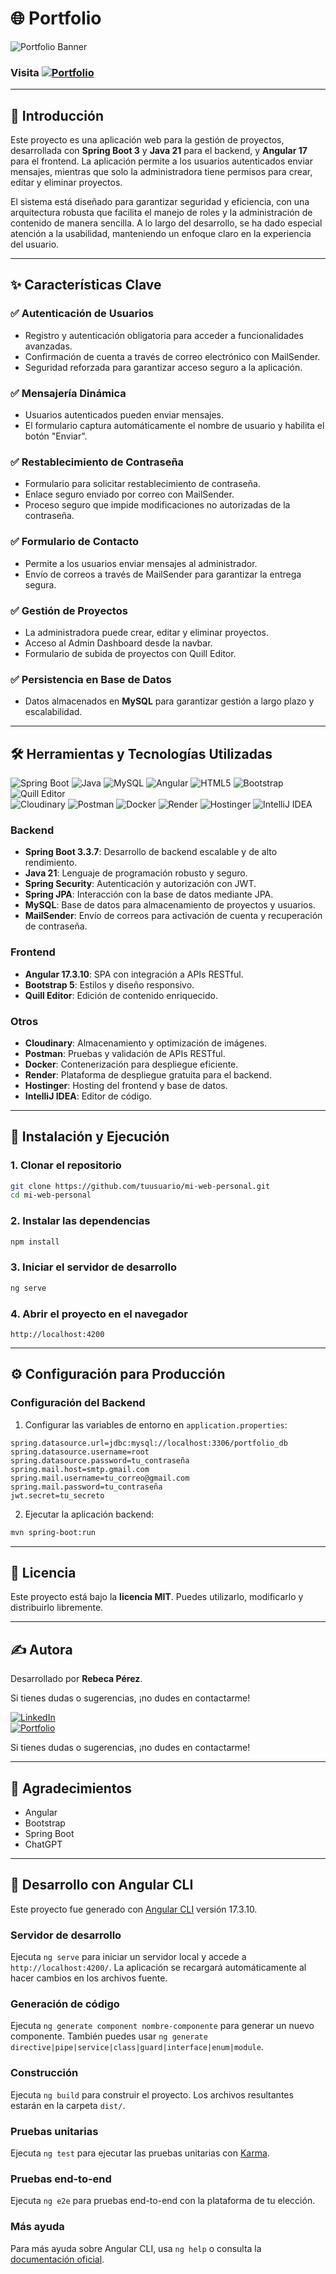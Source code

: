 # 🌐 Portfolio 
![Portfolio Banner](https://res.cloudinary.com/dl7on9tjj/image/upload/v1737043147/CabeceraPortfolio-min_iec8fe.png)  

### Visita [![Portfolio](https://img.shields.io/badge/Portfolio-Web-orange?style=flat&logo=google-chrome)](https://rebecaperezportfolio.com)

---

## 📖 Introducción

Este proyecto es una aplicación web para la gestión de proyectos, desarrollada con **Spring Boot 3** y **Java 21** para el backend, y **Angular 17** para el frontend. La aplicación permite a los usuarios autenticados enviar mensajes, mientras que solo la administradora tiene permisos para crear, editar y eliminar proyectos. 

El sistema está diseñado para garantizar seguridad y eficiencia, con una arquitectura robusta que facilita el manejo de roles y la administración de contenido de manera sencilla. A lo largo del desarrollo, se ha dado especial atención a la usabilidad, manteniendo un enfoque claro en la experiencia del usuario.

---

## ✨ Características Clave

### ✅ Autenticación de Usuarios
- Registro y autenticación obligatoria para acceder a funcionalidades avanzadas.
- Confirmación de cuenta a través de correo electrónico con MailSender.
- Seguridad reforzada para garantizar acceso seguro a la aplicación.

### ✅ Mensajería Dinámica
- Usuarios autenticados pueden enviar mensajes.
- El formulario captura automáticamente el nombre de usuario y habilita el botón "Enviar".

### ✅ Restablecimiento de Contraseña
- Formulario para solicitar restablecimiento de contraseña.
- Enlace seguro enviado por correo con MailSender.
- Proceso seguro que impide modificaciones no autorizadas de la contraseña.

### ✅ Formulario de Contacto
- Permite a los usuarios enviar mensajes al administrador.
- Envío de correos a través de MailSender para garantizar la entrega segura.

### ✅ Gestión de Proyectos
- La administradora puede crear, editar y eliminar proyectos.
- Acceso al Admin Dashboard desde la navbar.
- Formulario de subida de proyectos con Quill Editor.

### ✅ Persistencia en Base de Datos
- Datos almacenados en **MySQL** para garantizar gestión a largo plazo y escalabilidad.

---

## 🛠️ Herramientas y Tecnologías Utilizadas

![Spring Boot](https://img.shields.io/badge/Spring%20Boot-6DB33F?style=flat&logo=spring-boot&logoColor=white) ![Java](https://img.shields.io/badge/Java-ED8B00?style=flat&logo=openjdk&logoColor=white) ![MySQL](https://img.shields.io/badge/MySQL-4479A1?style=flat&logo=mysql&logoColor=white) ![Angular](https://img.shields.io/badge/Angular-DD0031?style=flat&logo=angular&logoColor=white) ![HTML5](https://img.shields.io/badge/HTML5-E34F26?style=flat&logo=html5&logoColor=white) ![Bootstrap](https://img.shields.io/badge/Bootstrap-563D7C?style=flat&logo=bootstrap&logoColor=white) ![Quill Editor](https://img.shields.io/badge/Quill-Editor-00B0FF?style=flat&logo=quill&logoColor=white) <br> ![Cloudinary](https://img.shields.io/badge/Cloudinary-3448C5?style=flat&logo=cloudinary&logoColor=white) ![Postman](https://img.shields.io/badge/Postman-FF6C37?style=flat&logo=postman&logoColor=white) 
![Docker](https://img.shields.io/badge/Docker-2496ED?style=flat&logo=docker&logoColor=white) ![Render](https://img.shields.io/badge/Render-00979D?style=flat&logo=render&logoColor=white) ![Hostinger](https://img.shields.io/badge/Hostinger-673AB7?style=flat&logo=hostinger&logoColor=white) ![IntelliJ IDEA](https://img.shields.io/badge/IntelliJ%20IDEA-000000?style=flat&logo=intellij-idea&logoColor=white)



### Backend
- **Spring Boot 3.3.7**: Desarrollo de backend escalable y de alto rendimiento.
- **Java 21**: Lenguaje de programación robusto y seguro.
- **Spring Security**: Autenticación y autorización con JWT.
- **Spring JPA**: Interacción con la base de datos mediante JPA.
- **MySQL**: Base de datos para almacenamiento de proyectos y usuarios.
- **MailSender**: Envío de correos para activación de cuenta y recuperación de contraseña.

### Frontend
- **Angular 17.3.10**: SPA con integración a APIs RESTful. 
- **Bootstrap 5**: Estilos y diseño responsivo.
- **Quill Editor**: Edición de contenido enriquecido.

### Otros
- **Cloudinary**: Almacenamiento y optimización de imágenes.
- **Postman**: Pruebas y validación de APIs RESTful.
- **Docker**: Contenerización para despliegue eficiente.
- **Render**: Plataforma de despliegue gratuita para el backend.
- **Hostinger**: Hosting del frontend y base de datos.
- **IntelliJ IDEA**: Editor de código.

---

## 🚀 Instalación y Ejecución

### 1. Clonar el repositorio
```bash
git clone https://github.com/tuusuario/mi-web-personal.git
cd mi-web-personal
```

### 2. Instalar las dependencias
```bash
npm install
```

### 3. Iniciar el servidor de desarrollo
```bash
ng serve
```

### 4. Abrir el proyecto en el navegador
```
http://localhost:4200
```

---

## ⚙️ Configuración para Producción

### Configuración del Backend

1. Configurar las variables de entorno en `application.properties`:
```properties
spring.datasource.url=jdbc:mysql://localhost:3306/portfolio_db
spring.datasource.username=root
spring.datasource.password=tu_contraseña
spring.mail.host=smtp.gmail.com
spring.mail.username=tu_correo@gmail.com
spring.mail.password=tu_contraseña
jwt.secret=tu_secreto
```

2. Ejecutar la aplicación backend:
```bash
mvn spring-boot:run
```

---

## 📄 Licencia

Este proyecto está bajo la **licencia MIT**. Puedes utilizarlo, modificarlo y distribuirlo libremente.

---

## ✍️ Autora

Desarrollado por **Rebeca Pérez**.

Si tienes dudas o sugerencias, ¡no dudes en contactarme!

[![LinkedIn](https://img.shields.io/badge/LinkedIn-Profile-blue?style=flat&logo=linkedin)](https://www.linkedin.com/in/rebecaperez)  
[![Portfolio](https://img.shields.io/badge/Portfolio-Web-orange?style=flat&logo=google-chrome)](https://rebecaperezportfolio.com)

Si tienes dudas o sugerencias, ¡no dudes en contactarme!

---

## 🌟 Agradecimientos
- Angular
- Bootstrap
- Spring Boot
- ChatGPT

---

## 🔧 Desarrollo con Angular CLI

Este proyecto fue generado con [Angular CLI](https://github.com/angular/angular-cli) versión 17.3.10.

### Servidor de desarrollo
Ejecuta `ng serve` para iniciar un servidor local y accede a `http://localhost:4200/`. La aplicación se recargará automáticamente al hacer cambios en los archivos fuente.

### Generación de código
Ejecuta `ng generate component nombre-componente` para generar un nuevo componente. También puedes usar `ng generate directive|pipe|service|class|guard|interface|enum|module`.

### Construcción
Ejecuta `ng build` para construir el proyecto. Los archivos resultantes estarán en la carpeta `dist/`.

### Pruebas unitarias
Ejecuta `ng test` para ejecutar las pruebas unitarias con [Karma](https://karma-runner.github.io).

### Pruebas end-to-end
Ejecuta `ng e2e` para pruebas end-to-end con la plataforma de tu elección.

### Más ayuda
Para más ayuda sobre Angular CLI, usa `ng help` o consulta la [documentación oficial](https://angular.io/cli).
